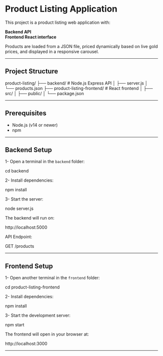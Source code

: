 # Product Listing Application

This project is a product listing web application with:

**Backend API**  
**Frontend React interface**

Products are loaded from a JSON file, priced dynamically based on live gold prices, and displayed in a responsive carousel.

---

## Project Structure

product-listing/
├── backend/ # Node.js Express API
│ ├── server.js
│ └── products.json
├── product-listing-frontend/ # React frontend
│ ├── src/
│ ├── public/
│ └── package.json

---

## Prerequisites

- Node.js (v14 or newer)
- npm

---

## Backend Setup

1- Open a terminal in the `backend` folder:

cd backend

2- Install dependencies:

npm install

3- Start the server:

node server.js

The backend will run on:

http://localhost:5000

API Endpoint:

GET /products

---

## Frontend Setup

1- Open another terminal in the `frontend` folder:

cd product-listing-frontend

2- Install dependencies:

npm install

3- Start the development server:

npm start

The frontend will open in your browser at:

http://localhost:3000

---
